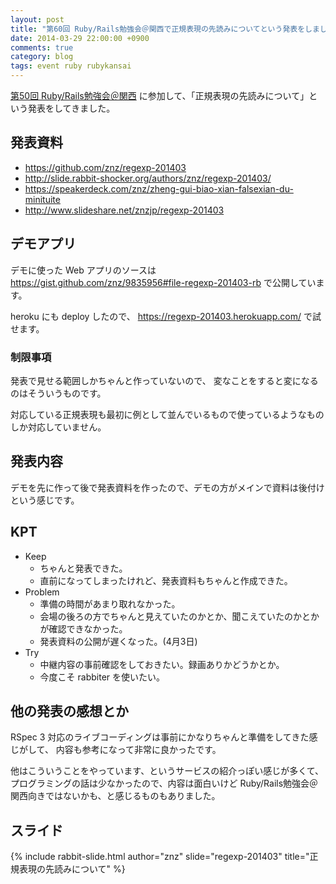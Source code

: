 ```yaml
---
layout: post
title: "第60回 Ruby/Rails勉強会＠関西で正規表現の先読みについてという発表をしました"
date: 2014-03-29 22:00:00 +0900
comments: true
category: blog
tags: event ruby rubykansai
---
```

[第50回 Ruby/Rails勉強会＠関西](https://github.com/rubykansai/workshops/wiki/Kansaiworkshop060) に参加して、「正規表現の先読みについて」という発表をしてきました。

<!--more-->

## 発表資料

- <https://github.com/znz/regexp-201403>
- <http://slide.rabbit-shocker.org/authors/znz/regexp-201403/>
- <https://speakerdeck.com/znz/zheng-gui-biao-xian-falsexian-du-minituite>
- <http://www.slideshare.net/znzjp/regexp-201403>

## デモアプリ

デモに使った Web アプリのソースは
<https://gist.github.com/znz/9835956#file-regexp-201403-rb>
で公開しています。

heroku にも deploy したので、
<https://regexp-201403.herokuapp.com/>
で試せます。

### 制限事項

発表で見せる範囲しかちゃんと作っていないので、
変なことをすると変になるのはそういうものです。

対応している正規表現も最初に例として並んでいるもので使っているようなものしか対応していません。

## 発表内容

デモを先に作って後で発表資料を作ったので、デモの方がメインで資料は後付けという感じです。

## KPT

- Keep
  - ちゃんと発表できた。
  - 直前になってしまったけれど、発表資料もちゃんと作成できた。
- Problem
  - 準備の時間があまり取れなかった。
  - 会場の後ろの方でちゃんと見えていたのかとか、聞こえていたのかとかが確認できなかった。
  - 発表資料の公開が遅くなった。(4月3日)
- Try
  - 中継内容の事前確認をしておきたい。録画ありかどうかとか。
  - 今度こそ rabbiter を使いたい。

## 他の発表の感想とか

RSpec 3 対応のライブコーディングは事前にかなりちゃんと準備をしてきた感じがして、
内容も参考になって非常に良かったです。

他はこういうことをやっています、というサービスの紹介っぽい感じが多くて、
プログラミングの話は少なかったので、内容は面白いけど
Ruby/Rails勉強会＠関西向きではないかも、と感じるものもありました。

## スライド

{% include rabbit-slide.html author="znz" slide="regexp-201403" title="正規表現の先読みについて" %}
